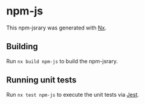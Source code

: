 # npm-js

This npm-jsrary was generated with [Nx](https://nx.dev).

## Building

Run `nx build npm-js` to build the npm-jsrary.

## Running unit tests

Run `nx test npm-js` to execute the unit tests via [Jest](https://jestjs.io).
